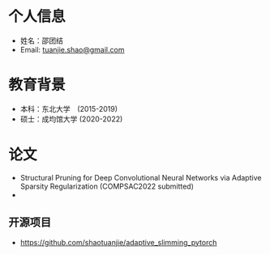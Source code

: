

# 个人信息

 - 姓名：邵团结
 - Email: tuanjie.shao@gmail.com



# 教育背景

 - 本科：东北大学　(2015-2019)
 - 硕士：成均馆大学 (2020-2022)




  
# 论文

 - Structural Pruning for Deep Convolutional Neural Networks via Adaptive Sparsity Regularization (COMPSAC2022 submitted)
 -


## 开源项目

  - https://github.com/shaotuanjie/adaptive_slimming_pytorch
  


    

